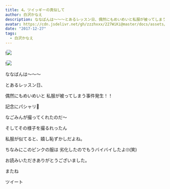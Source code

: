 ```yaml
---
title: 4。ツイッギーの真似して
author: 白沢かなえ
description: ななばんは〜〜〜とあるレッスン日、偶然にもめいめいと私服が被ってしまう事件発生！！記念にパシャリ🐶なごみんが撮ってくれたのだ〜そ...
avatar: https://cdn.jsdelivr.net/gh/zzzhxxx/227WiKi@master/docs/assets/photo/avatar/kanae.jpg
date: "2017-12-27"
tags:
  - 白沢かなえ
---
```


!![](https://cdn.jsdelivr.net/gh/zzzhxxx/227WiKi-image@master/blog-image/kanae-2017-12-27_1.jpg)

!![](https://cdn.jsdelivr.net/gh/zzzhxxx/227WiKi-image@master/blog-image/kanae-2017-12-27_2.jpg)







ななばんは〜〜〜








とあるレッスン日、

偶然にもめいめいと
私服が被ってしまう事件発生！！






記念にパシャリ🐶




なごみんが撮ってくれたのだ〜






そしてその様子を撮るれったん







私服が似てると、嬉し恥ずかしだよね。






ちなみにこのピンクの服は
劣化したのでもうバイバイしたよ🙄(笑)








お読みいただきありがとうございました。

またね


ツイート




